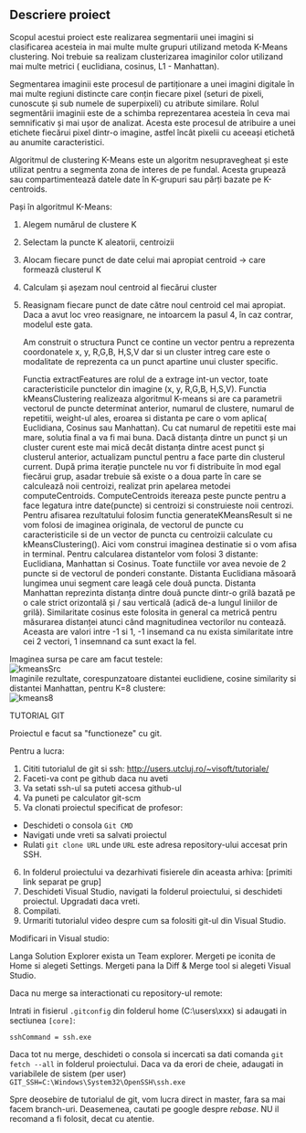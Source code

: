 ## Descriere proiect


   Scopul acestui proiect este realizarea segmentarii unei imagini si clasificarea acesteia in mai multe multe grupuri utilizand metoda K-Means clustering. Noi trebuie sa realizam clusterizarea imaginilor color utilizand mai multe metrici ( euclidiana, cosinus,  L1 - Manhattan).  

   Segmentarea imaginii este procesul de partiționare a unei imagini digitale în mai multe regiuni distincte care conțin fiecare pixel (seturi de pixeli, cunoscute și sub numele de superpixeli) cu atribute similare. Rolul segmentării imaginii este de a schimba reprezentarea acesteia în ceva mai semnificativ și mai ușor de analizat. Acesta este procesul de atribuire a unei etichete fiecărui pixel dintr-o imagine, astfel încât pixelii cu aceeași etichetă au anumite caracteristici.

   Algoritmul de clustering K-Means este un algoritm nesupravegheat și este utilizat pentru a segmenta zona de interes de pe fundal. Acesta grupează sau compartimentează datele date în K-grupuri sau părți bazate pe K-centroids.

Pași în algoritmul K-Means:
1. Alegem numărul de clustere K
2. Selectam la puncte K aleatorii, centroizii 
3. Alocam fiecare punct de date celui mai apropiat centroid → care formează clusterul K
4. Calculam și așezam noul centroid al fiecărui cluster
5. Reasignam fiecare punct de date către noul centroid cel mai apropiat. Daca a avut loc vreo reasignare, ne intoarcem la pasul 4, în caz contrar, modelul este gata.

   Am construit o structura Punct ce contine un vector pentru a reprezenta coordonatele x, y, R,G,B, H,S,V dar si un cluster intreg care este o modalitate de reprezenta ca un punct apartine unui cluster specific. 

   Functia extractFeatures are rolul de a extrage int-un vector, toate caracteristicile punctelor din imagine (x, y, R,G,B, H,S,V). 
   Functia kMeansClustering realizeaza algoritmul K-means si are ca parametrii vectorul de puncte determinat anterior, numarul de clustere, numarul de repetitii, weight-ul ales, eroarea si distanta pe care o vom aplica( Euclidiana, Cosinus sau Manhattan). Cu cat numarul de repetitii este mai mare, solutia final a va fi mai buna. Dacă distanța dintre un punct și un cluster curent este mai mică decât distanța dintre acest punct și clusterul anterior, actualizam punctul pentru a face parte din clusterul current. După prima iterație punctele nu vor fi distribuite în mod egal fiecărui grup, asadar  trebuie să existe o a doua parte în care se calculează noii centroizi, realizat prin apelarea metodei computeCentroids.
  ComputeCentroids itereaza peste puncte pentru a face legatura intre date(puncte) si centroizi si construieste noii centrozi.
  Pentru afisarea rezultatului folosim functia generateKMeansResult si ne vom folosi de imaginea originala, de vectorul de puncte cu caracteristicile si de un vector de puncta cu centroizii calculate cu kMeansClustering(). Aici vom construi imaginea destinatie si o vom afisa in terminal.
   Pentru calcularea distantelor vom folosi 3 distante: Euclidiana, Manhattan si Cosinus. Toate functiile vor avea nevoie de 2 puncte si de vectorul de ponderi constante. Distanta Euclidiana măsoară lungimea unui segment care leagă cele două puncta.
   Distanta Manhattan reprezinta distanța dintre două puncte dintr-o grilă bazată pe o cale strict orizontală și / sau verticală (adică de-a lungul liniilor de grilă). 
  Similaritate cosinus este folosita in general ca metrică pentru măsurarea distanței atunci când magnitudinea vectorilor nu contează. Aceasta are valori intre -1 si 1, -1 insemand ca nu exista similaritate intre cei 2 vectori, 1 insemnand ca sunt exact la fel.

Imaginea sursa pe care am facut testele: <br />
![kmeansSrc](https://user-images.githubusercontent.com/44845472/83761916-9d663500-a67f-11ea-9fd2-79dcf141d3d6.PNG)
<br />
Imaginile rezultate, corespunzatoare distantei euclidiene, cosine similarity si distantei Manhattan, pentru K=8 clustere: <br />
![kmeans8](https://user-images.githubusercontent.com/44845472/83762235-fe8e0880-a67f-11ea-98dd-ecf8b6877804.PNG)

TUTORIAL GIT


Proiectul e facut sa "functioneze" cu git.

Pentru a lucra:

1) Cititi tutorialul de git si ssh: http://users.utcluj.ro/~visoft/tutoriale/
2) Faceti-va cont pe github daca nu aveti
3) Va setati ssh-ul sa puteti accesa github-ul
4) Va puneti pe calculator git-scm
5) Va clonati proiectul specificat de profesor:
  - Deschideti o consola ``Git CMD``
  - Navigati unde vreti sa salvati proiectul
  - Rulati ``git clone URL`` unde ``URL`` este adresa repository-ului accesat prin SSH.
6) In folderul proiectului va dezarhivati fisierele din aceasta arhiva: [primiti link separat pe grup]
7) Deschideti Visual Studio, navigati la folderul proiectului, si deschideti proiectul. Upgradati daca vreti.
8) Compilati.
9) Urmariti tutorialul video despre cum sa folositi git-ul din Visual Studio.


Modificari in Visual studio:

Langa Solution Explorer exista un Team explorer. Mergeti pe iconita de Home si alegeti Settings.
Mergeti pana la Diff & Merge tool si alegeti Visual Studio.

Daca nu merge sa interactionati cu repository-ul remote:

Intrati in fisierul ``.gitconfig`` din folderul home (C:\users\xxx) si adaugati in sectiunea ``[core]``:

	sshCommand = ssh.exe

Daca tot nu merge, deschideti o consola si incercati sa dati comanda ``git fetch --all`` in folderul proiectului. Daca va da erori de cheie, adaugati in variabilele de sistem (per user) ``GIT_SSH=C:\Windows\System32\OpenSSH\ssh.exe``


Spre deosebire de tutorialul de git, vom lucra direct in master, fara sa mai facem branch-uri. Deasemenea, cautati pe google
despre *rebase*. NU il recomand a fi folosit, decat cu atentie.

